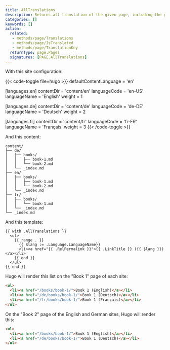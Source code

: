 ```yaml
---
title: AllTranslations
description: Returns all translation of the given page, including the given page. 
categories: []
keywords: []
action:
  related:
   - methods/page/Translations
   - methods/page/IsTranslated
   - methods/page/TranslationKey
  returnType: page.Pages
  signatures: [PAGE.AllTranslations]
---
```


With this site configuration:

{{< code-toggle file=hugo >}}
defaultContentLanguage = 'en'

[languages.en]
contentDir = 'content/en'
languageCode = 'en-US'
languageName = 'English'
weight = 1

[languages.de]
contentDir = 'content/de'
languageCode = 'de-DE'
languageName = 'Deutsch'
weight = 2

[languages.fr]
contentDir = 'content/fr'
languageCode = 'fr-FR'
languageName = 'Français'
weight = 3
{{< /code-toggle >}}

And this content:

```text
content/
├── de/
│   ├── books/
│   │   ├── book-1.md
│   │   └── book-2.md
│   └── _index.md
├── en/
│   ├── books/
│   │   ├── book-1.md
│   │   └── book-2.md
│   └── _index.md
├── fr/
│   ├── books/
│   │   └── book-1.md
│   └── _index.md
└── _index.md
```

And this template:

```go-html-template
{{ with .AllTranslations }}
  <ul>
    {{ range . }}
      {{ $lang := .Language.LanguageName}}
      <li><a href="{{ .RelPermalink }}">{{ .LinkTitle }} ({{ $lang }})</a></li>
    {{ end }}
  </ul>
{{ end }}
```

Hugo will render this list on the "Book 1" page of each site:

```html
<ul>
  <li><a href="/books/book-1/">Book 1 (English)</a></li>
  <li><a href="/de/books/book-1/">Book 1 (Deutsch)</a></li>
  <li><a href="/fr/books/book-1/">Book 1 (Français)</a></li>
</ul>
```

On the "Book 2" page of the English and German sites, Hugo will render this:

```html
<ul>
  <li><a href="/books/book-1/">Book 1 (English)</a></li>
  <li><a href="/de/books/book-1/">Book 1 (Deutsch)</a></li>
</ul>
```
